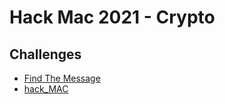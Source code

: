 # Hack Mac 2021 - Crypto

## Challenges
* [Find The Message](https://github.com/MQU-HackMac/challenges-2021-public/tree/main/crypto/find-the-message)
* [hack_MAC](https://github.com/MQU-HackMac/challenges-2021-public/tree/main/crypto/hack_MAC)

